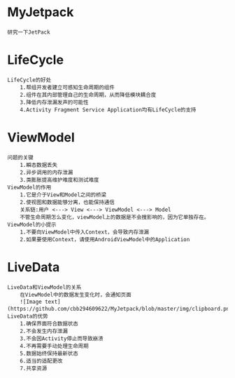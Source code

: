 # MyJetpack
    研究一下JetPack
# LifeCycle
    LifeCycle的好处
        1.帮组开发者建立可感知生命周期的组件
        2.组件在其内部管理自己的生命周期，从而降低模块耦合度
        3.降低内存泄漏发声的可能性
        4.Activity Fragment Service Application均有LifeCycle的支持
# ViewModel
    问题的关键
        1.瞬态数据丢失
        2.异步调用的内存泄漏
        3.类膨胀提高维护难度和测试难度
    ViewModel的作用
        1.它是介于View和Model之间的桥梁
        2.使视图和数据能够分离，也能保持通信
        关系链:用户 <---> View <---> ViewModel <---> Model
        不管生命周期怎么变化，viewModel上的数据是不会搜影响的，因为它单独存在。      
    ViewModel的小提示
        1.不要向ViewModel中传入Context，会导致内存泄漏
        2.如果要使用Context，请使用AndroidViewModel中的Application         
# LiveData
    LiveData和ViewModel的关系
        在ViewModel中的数据发生变化时，会通知页面
        ![Image text](https://github.com/cbb294609622/MyJetpack/blob/master/img/clipboard.png)        
    LiveData的优势
        1.确保界面符合数据状态
        2.不会发生内存泄漏
        3.不会因Activity停止而导致崩溃
        4.不再需要手动处理生命周期
        5.数据始终保持最新状态
        6.适当的适配更改
        7.共享资源
        
